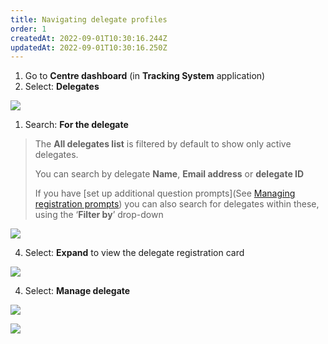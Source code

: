 ```yaml
---
title: Navigating delegate profiles
order: 1
createdAt: 2022-09-01T10:30:16.244Z
updatedAt: 2022-09-01T10:30:16.250Z
---
```

1. Go to **Centre dashboard** (in **Tracking System** application) 
2. Select: **Delegates**​

![](/img/ad-5-01-Navigating-profiles.jpg)

1. Search: **For the delegate​**

> The **All delegates list** is filtered by default to show only active delegates.  ​
>
> You can search by delegate ​**Name**, **Email address** or **delegate ID​**
>
> If you have \[set up additional question prompts](See [Managing registration prompts](/user-guide/administrator/02-centre-management/configuring-centre-details/managing-registration-prompts)) you can also search for delegates within these, using the ‘**Filter by**’ drop-down​

![](/img/ad-5-02-Navigating-profiles.jpg)

4. Select: **Expand** to view the delegate registration card​

![](/img/ad-5-03Navigating-profiles.jpg)

4. Select: **Manage delegate​**

![](/img/cm-5-04-Promoting.jpg)

![](/img/ad-4-24-bulk-reg.jpg)